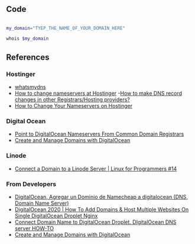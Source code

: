 #



## Code
```bash

my_domain="TYEP_THE_NAME_OF_YOUR_DOMAIN_HERE"

whois $my_domain

```


## References


### Hostinger
- [whatsmydns](https://www.whatsmydns.net/)
- [How to change nameservers at Hostinger](https://support.hostinger.com/en/articles/1696789-how-to-change-nameservers-at-hostinger)
-[How to make DNS record changes in other Registrars/Hosting providers?](https://support.hostinger.com/en/articles/4410887-how-to-make-dns-record-changes-in-other-registrars-hosting-providers)
- [How to Change Your Nameservers on Hostinger](https://www.youtube.com/watch?v=09obUw8MrLs)

### Digital Ocean
- [Point to DigitalOcean Nameservers From Common Domain Registrars](https://docs.digitalocean.com/tutorials/dns-registrars/)
- [Create and Manage Domains with DigitalOcean](https://www.youtube.com/watch?v=ILwEMBjobAA)

### Linode
- [Connect a Domain to a Linode Server | Linux for Programmers #14](https://www.youtube.com/watch?v=mKfx4ryuMtY)


### From Developers
- [DigitalOcean, Agregar un Dominio de Namecheap a digitalocean (DNS, Domain Name Server)](https://www.youtube.com/watch?v=rlGnRW-0PTE)
- [DigitalOcean 2020 | How To Add Domains & Host Multiple Websites On Single DigitalOcean Droplet Nginx](https://www.youtube.com/watch?v=HmYpodx3qkM)
- [Connect Domain Name to DigitalOcean Droplet. DIgitalOcean DNS server HOW-TO](https://www.youtube.com/watch?v=x7535H895o4)
- [Create and Manage Domains with DigitalOcean](https://www.youtube.com/watch?v=ILwEMBjobAA)




